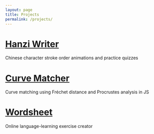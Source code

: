 ```yaml
---
layout: page
title: Projects
permalink: /projects/
---
```


# [Hanzi Writer](https://chanind.github.io/hanzi-writer/)

Chinese character stroke order animations and practice quizzes

# [Curve Matcher](https://github.com/chanind/curve-matcher)

Curve matching using Fréchet distance and Procrustes analysis in JS

# [Wordsheet](https://wordsheet.io)

Online language-learning exercise creator
